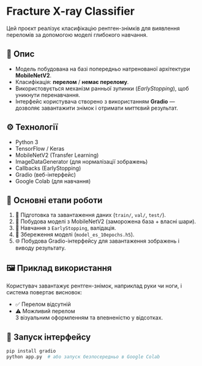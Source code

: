 # Fracture X-ray Classifier

Цей проєкт реалізує класифікацію рентген-знімків для виявлення переломів за допомогою моделі глибокого навчання.

## 📌 Опис

- Модель побудована на базі попередньо натренованої архітектури **MobileNetV2**.
- Класифікація: **перелом** / **немає перелому**.
- Використовується механізм ранньої зупинки (*EarlyStopping*), щоб уникнути перенавчання.
- Інтерфейс користувача створено з використанням **Gradio** — дозволяє завантажити знімок і отримати миттєвий результат.

## ⚙️ Технології

- Python 3
- TensorFlow / Keras
- MobileNetV2 (Transfer Learning)
- ImageDataGenerator (для нормалізації зображень)
- Callbacks (EarlyStopping)
- Gradio (веб-інтерфейс)
- Google Colab (для навчання)

## 🧠 Основні етапи роботи

1. 📁 Підготовка та завантаження даних (`train/`, `val/`, `test/`).
2. 🔧 Побудова моделі з MobileNetV2 (заморожена база + власні шари).
3. 🧪 Навчання з `EarlyStopping`, валідація.
4. 💾 Збереження моделі (`model_es_10epochs.h5`).
5. 🌐 Побудова Gradio-інтерфейсу для завантаження зображень і виводу результату.

## 🖼️ Приклад використання

Користувач завантажує рентген-знімок, наприклад руки чи ноги, і система повертає висновок:

- ✅ Перелом відсутній
- ⚠️ Можливий перелом  
З візуальним оформленням та впевненістю у відсотках.

## 🚀 Запуск інтерфейсу

```bash
pip install gradio
python app.py  # або запуск безпосередньо в Google Colab

